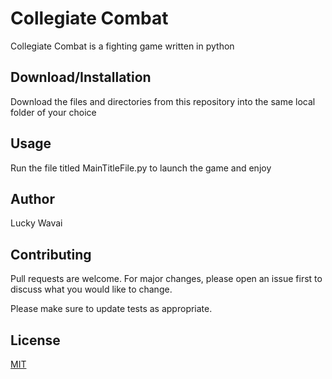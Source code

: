 # Collegiate Combat

Collegiate Combat is a fighting game written in python

## Download/Installation

Download the files and directories from this repository into the same local folder of your choice

## Usage

Run the file titled MainTitleFile.py to launch the game and enjoy

## Author

Lucky Wavai

## Contributing
Pull requests are welcome. For major changes, please open an issue first to discuss what you would like to change.

Please make sure to update tests as appropriate.

## License
[MIT](https://choosealicense.com/licenses/mit/)
